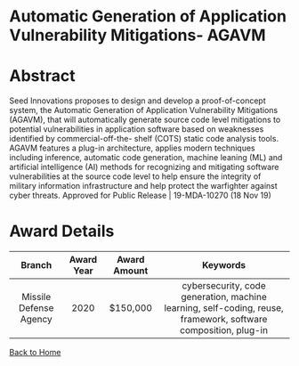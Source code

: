 
Automatic Generation of Application Vulnerability Mitigations- AGAVM
====================================================================

# Abstract


Seed Innovations proposes to design and develop a proof-of-concept system, the Automatic Generation of Application Vulnerability Mitigations (AGAVM), that will automatically generate source code level mitigations to potential vulnerabilities in application software based on weaknesses identified by commercial-off-the- shelf (COTS) static code analysis tools. AGAVM features a plug-in architecture, applies modern techniques including inference, automatic code generation, machine leaning (ML) and artificial intelligence (AI) methods for recognizing and mitigating software vulnerabilities at the source code level to help ensure the integrity of military information infrastructure and help protect the warfighter against cyber threats. Approved for Public Release | 19-MDA-10270 (18 Nov 19)  

# Award Details

|Branch|Award Year|Award Amount|Keywords|
| :---: | :---: | :---: | :---: |
|Missile Defense Agency|2020|$150,000|cybersecurity, code generation, machine learning, self-coding, reuse, framework, software composition, plug-in|
  
  


[Back to Home](https://github.com/chrischow/dod_sbir_awards#1154)